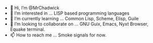 - 👋 Hi, I’m @MrChadwick
- 👀 I’m interested in ... LISP based programming languages 
- 🌱 I’m currently learning ... Common Lisp, Scheme, Elisp, Guile
- 💞️ I’m looking to collaborate on ... GNU Guix, Emacs, Nyxt Browser, Equake terminal.
- 📫 How to reach me ... Smoke signals for now.

